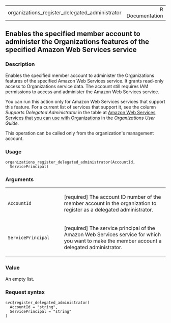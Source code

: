<table style="width: 100%;">
<tbody>
<tr class="odd">
<td>organizations_register_delegated_administrator</td>
<td style="text-align: right;">R Documentation</td>
</tr>
</tbody>
</table>

## Enables the specified member account to administer the Organizations features of the specified Amazon Web Services service

### Description

Enables the specified member account to administer the Organizations
features of the specified Amazon Web Services service. It grants
read-only access to Organizations service data. The account still
requires IAM permissions to access and administer the Amazon Web
Services service.

You can run this action only for Amazon Web Services services that
support this feature. For a current list of services that support it,
see the column *Supports Delegated Administrator* in the table at
[Amazon Web Services Services that you can use with
Organizations](https://docs.aws.amazon.com/organizations/latest/userguide/orgs_integrate_services_list.html)
in the *Organizations User Guide.*

This operation can be called only from the organization's management
account.

### Usage

    organizations_register_delegated_administrator(AccountId,
      ServicePrincipal)

### Arguments

<table>
<colgroup>
<col style="width: 35%" />
<col style="width: 65%" />
</colgroup>
<tbody>
<tr class="odd">
<td><code
id="organizations_register_delegated_administrator_:_AccountId">AccountId</code></td>
<td><p>[required] The account ID number of the member account in the
organization to register as a delegated administrator.</p></td>
</tr>
<tr class="even">
<td><code
id="organizations_register_delegated_administrator_:_ServicePrincipal">ServicePrincipal</code></td>
<td><p>[required] The service principal of the Amazon Web Services
service for which you want to make the member account a delegated
administrator.</p></td>
</tr>
</tbody>
</table>

### Value

An empty list.

### Request syntax

    svc$register_delegated_administrator(
      AccountId = "string",
      ServicePrincipal = "string"
    )
